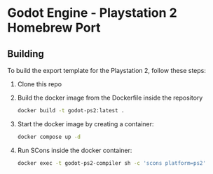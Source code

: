 # Godot Engine - Playstation 2 Homebrew Port

## Building

To build the export template for the Playstation 2, follow these steps:

1. Clone this repo
1. Build the docker image from the Dockerfile inside the repository

   ```bash
   docker build -t godot-ps2:latest .
   ```

1. Start the docker image by creating a container:

   ```bash
   docker compose up -d
   ```

1. Run SCons inside the docker container:

   ```bash
   docker exec -t godot-ps2-compiler sh -c 'scons platform=ps2'
   ```
